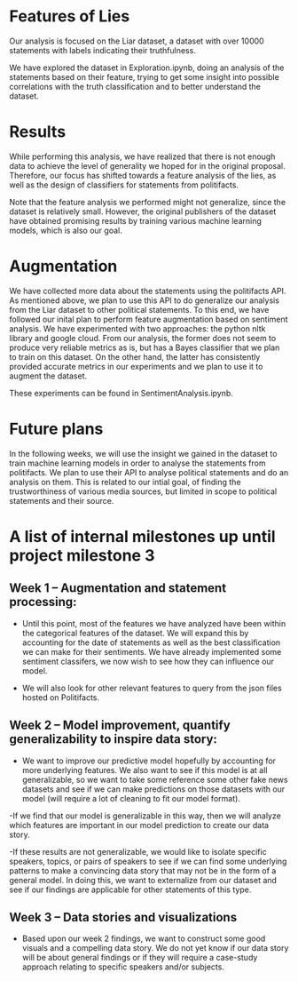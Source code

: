 # Features of Lies

Our analysis is focused on the Liar dataset, a dataset with over 10000
statements with labels indicating their truthfulness.

We have explored the dataset in Exploration.ipynb, doing an analysis of the
statements based on their feature, trying to get some insight into possible
correlations with the truth classification and to better understand the
dataset.

# Results

While performing this analysis, we have realized that there is not enough data
to achieve the level of generality we hoped for in the original proposal.
Therefore, our focus has shifted towards a feature analysis of the lies, as
well as the design of classifiers for statements from politifacts.

Note that the feature analysis we performed might not generalize, since the
dataset is relatively small. However, the original publishers of the dataset
have obtained promising results by training various machine learning models,
which is also our goal.

# Augmentation

We have collected more data about the statements using the politifacts API.
As mentioned above, we plan to use this API to do generalize our analysis from
the Liar dataset to other political statements. To this end, we have followed
our inital plan to perform feature augmentation based on sentiment analysis. We
have experimented with two approaches: the python nltk library and google
cloud. From our analysis, the former does not seem to produce very reliable
metrics as is, but has a Bayes classifier that we plan to train on this
dataset. On the other hand, the latter has consistently provided accurate
metrics in our experiments and we plan to use it to augment the dataset.

These experiments can be found in SentimentAnalysis.ipynb.

# Future plans

In the following weeks, we will use the insight we gained in the dataset to
train machine learning models in order to analyse the statements from
politifacts. We plan to use their API to analyse political statements and do
an analysis on them. This is related to our intial goal, of finding
the trustworthiness of various media sources, but limited in scope to political
statements and their source.

# A list of internal milestones up until project milestone 3

## Week 1 – Augmentation and statement processing: 

- Until this point, most of the features we have analyzed have been within the categorical features of the dataset. We will expand this by accounting for the date of statements as well as the best classification we can make for their sentiments. We have already implemented some sentiment classifers, we now wish to see how they can influence our model.

- We will also look for other relevant features to query from the json files hosted on Politifacts.


## Week 2 – Model improvement, quantify generalizability to inspire data story: 

- We want to improve our predictive model hopefully by accounting for more underlying features. We also want to see if this model is at all generalizable, so we want to take some reference some other fake news datasets and see if we can make predictions on those datasets with our model (will require a lot of cleaning to fit our model format). 

-If we find that our model is generalizable in this way, then we will analyze which features are important in our model prediction to create our data story. 

-If these results are not generalizable, we would like to isolate specific speakers, topics, or pairs of speakers to see if we can find some underlying patterns to make a convincing data story that may not be in the form of a general model. In doing this, we want to externalize from our dataset and see if our findings are applicable for other statements of this type.

## Week 3 – Data stories and visualizations

- Based upon our week 2 findings, we want to construct some good visuals and a compelling data story. We do not yet know if our data story will be about general findings or if they will require a case-study approach relating to specific speakers and/or subjects.
